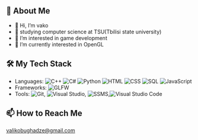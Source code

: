 ## 🌟 About Me
- 👋 Hi, I’m vako
- 👀 studying computer science at TSU(Tbilisi state university) 
- 👀 I’m interested in game development
- 🌱 I’m currently interested in OpenGL


## 🛠️ My Tech Stack
- Languages: ![C++](https://img.shields.io/badge/-C++-00599C?logo=c%2b%2b&logoColor=white)
  ![C#](https://img.shields.io/badge/-C%23-239120?logo=c-sharp&logoColor=white)
  ![Python](https://img.shields.io/badge/-Python-3776AB?logo=python&logoColor=white)
  ![HTML](https://img.shields.io/badge/-HTML5-E34F26?logo=html5&logoColor=white)
  ![CSS](https://img.shields.io/badge/-CSS3-1572B6?logo=css3&logoColor=white)
  ![SQL](https://img.shields.io/badge/-SQL-4479A1?logo=sqlite&logoColor=white)
  ![JavaScript](https://img.shields.io/badge/-JavaScript-F7DF1E?logo=javascript&logoColor=black)
- Frameworks: ![GLFW](https://img.shields.io/badge/-GLFW-000000?logo=opengl&logoColor=white)
- Tools: ![Git](https://img.shields.io/badge/-Git-F05032?logo=git&logoColor=white), ![Visual Studio](https://img.shields.io/badge/-Visual%20Studio-5C2D91?logo=visual-studio&logoColor=white), ![SSMS](https://img.shields.io/badge/-SSMS-CC2927?logo=microsoftsqlserver&logoColor=white),![Visual Studio Code](https://img.shields.io/badge/-VSCode-007ACC?logo=visual-studio-code&logoColor=white)

## 📫 How to Reach Me
valikobughadze@gmail.com


<!---
vakje/vakje is a ✨ special ✨ repository because its `README.md` (this file) appears on your GitHub profile.
You can click the Preview link to take a look at your changes.
--->
